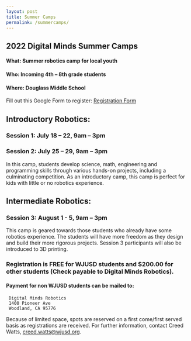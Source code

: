 ```yaml
---
layout: post
title: Summer Camps
permalink: /summercamps/
---
```


## 2022 Digital Minds Summer Camps

#### What: Summer robotics camp for local youth
#### Who: Incoming 4th – 8th grade students
#### Where: Douglass Middle School
Fill out this Google Form to register: 
<a href="https://docs.google.com/forms/d/e/1FAIpQLSeDoL5aMcuSPOWI_rw8eYgvkXhvgHpDAfPvMXV6tyTHZ6dtPA/viewform" target="_blank">Registration Form</a>

## Introductory Robotics:
### Session 1: July 18 – 22, 9am – 3pm
### Session 2: July 25 – 29, 9am – 3pm
In this camp, students develop science, math, engineering and programming skills through various hands-on projects, including a culminating competition. As an introductory camp, this camp is perfect for kids with little or no robotics experience.

## Intermediate Robotics:
### Session 3: August 1 - 5, 9am – 3pm
This camp is geared towards those students who already have some robotics experience. The students will have more freedom as they design and build their more rigorous projects. Session 3 participants will also be introduced to 3D printing.

### Registration is FREE for WJUSD students and $200.00 for other students (Check payable to Digital Minds Robotics).
#### Payment for non WJUSD students can be mailed to:
     Digital Minds Robotics
     1400 Pioneer Ave
     Woodland, CA 95776
     
Because of limited space, spots are reserved on a first come/first served basis as registrations are received.
For further information, contact Creed Watts, creed.watts@wjusd.org.












